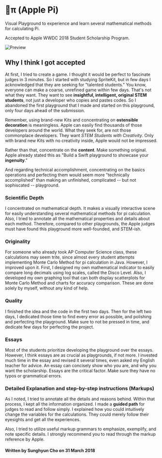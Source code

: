 # π (Apple Pi)
Visual Playground to experience and learn several mathematical methods for calculating Pi.
>
Accepted to Apple WWDC 2018 Student Scholarship Program.
>
![Preview](https://github.com/anaclumos/WWDC2018-Scholarship-Submission/blob/master/Preview.png)
>
## Why I think I got accepted
>
At first, I tried to create a game. I thought it would be perfect to fascinate judges in 3 minutes. So I started with studying SpriteKit, but in few days I acknowledged that they are seeking for "talented students." You know, everyone can make a coarse, unrefined game within few days. That's not what they want. They want to see **insightful, intelligent, original STEM students**, not just a developer who copies and pastes codes. So I abandoned the first playground that I made and started on this playground, only four days ahead of the submission.
>
Remember, using brand-new Kits and concentrating on **ostensible decoration** is meaningless. Apple can easily find thousands of those developers around the world. What they seek for, are not those commonplace developers. They want *STEM Students with Creativity*. Only with brand new Kits with no creativity inside, Apple would not be impressed.
>
Rather than that, concentrate on the **content**. Make something original. Apple already stated this as "Build a Swift playground to showcase your **ingenuity**."
>
And regarding technical accomplishment, concentrating on the basics operations and perfecting them would seem more "technically accomplished" than making an unfinished, complicated -- but not sophiscated -- playground.
>
### Scientific Depth
I concentrated on mathematical depth. It makes a visually interactive scene for easily understanding several mathematical methods for pi calculation. Also, I tried to annotate all the mathematical properties and details about each method. Therefore, compared to other playgrounds, the Apple judges must have found this playground more well-founded, and STEM-ish.
>
### Originality
For someone who already took AP Computer Science class, these calculations may seem trite, since almost every student attempts implementing Monte Carlo Method for pi calculation in Java. However, I improved upon it. First, I designed my own mathematical indicator to easily compare long decimals using log scales, called the Disco Level. Also, I developed my own graphing tool that can both display scatterplots for Monte Carlo Method and charts for accuracy comparison. These are done solely by myself, without any kind of help.
>
### Quality
I finished the idea and the code in the first two days. Then for the left two days, I dedicated those time to find every error as possible, and polishing and perfecting the playground. Make sure to not be pressed in time, and dedicate few days for perfecting the project.
>
### Essays
Most of the students prioritize developing the playground over the essays. However, I think essays are as crucial as playgrounds, if not more. I invested much time in the essay and revised it several times, even asked my English teacher for advice. An essay can concisely show who you are, and why you want the scholarship. Essays are the critical factor. Make sure they have no typos or grammatical errors.

### Detailed Explanation and step-by-step instructions (Markups)
As I noted, I tried to annotate all the details and reasons behind. Within that process, I kept all the information organized. I made a **guided path** for judges to read and follow simply. I explained how you could intuitively change the variables for the calculations. They could merely follow their eyesights and get all the experiences.
>
Also, I tried to utilize useful markup grammars to emphasize, exemplify, and note specific details. I strongly recommend you to read through the markup reference by Apple.
>
#### Written by Sunghyun Cho on 31 March 2018